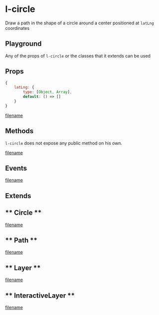 # l-circle

Draw a path in the shape of a circle around a center positioned at `latLng` coordinates

## Playground
Any of the props of `l-circle` or the classes that it extends can be used

<vuep template="#circle-example"></vuep>


<script v-pre type="text/x-template" id="circle-example">

<template>
  <l-map style="height: 100%; width: 100%" :zoom="zoom" :center="center">
    <l-tile-layer :url="url"></l-tile-layer>
    <l-circle
      :lat-lng="circle.center"
      :radius="circle.radius"
      :color="circle.color"
    />
  </l-map>
</template>

<script>

Vue.component('l-map', Vue2Leaflet.LMap)
Vue.component('l-tile-layer', Vue2Leaflet.LTileLayer)
Vue.component('l-circle', Vue2Leaflet.LCircle)

export default {
  data () {
    return {
      url: 'http://{s}.tile.osm.org/{z}/{x}/{y}.png',
      zoom: 8,
      center: [47.313220, -1.319482],
      circle: {
        center: [47.413220, -1.0482],
        radius: 4500,
        color: 'red'
      }
    };
  }
}
</script>
</script>

## Props

```js
{
    latLng: {
        type: [Object, Array],
        default: () => []
    }
}
```

[filename](../props-notice.md ':include')

## Methods

`l-circle` does not expose any public method on his own.

[filename](../methods-notice.md ':include')

## Events

[filename](../shared-events.md ':include')

## Extends

<!-- tabs:start -->

## ** Circle **

[filename](../../mixins/circle.md ':include')

## ** Path **

[filename](../../mixins/path.md ':include')

## ** Layer **

[filename](../../mixins/layer.md ':include')

## ** InteractiveLayer **

[filename](../../mixins/interactive-layer.md ':include')

<!-- tabs:end -->
